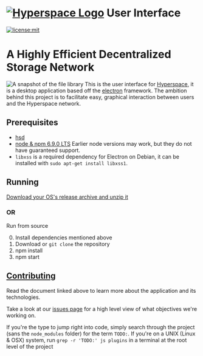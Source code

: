 # [![Hyperspace Logo](https://hspace.app/images/logo_horizontal@128.png)](https://hspace.app/) User Interface

<!--
[![Build Status](https://travis-ci.org/NebulousLabs/Sia-UI.svg?branch=master)](https://travis-ci.org/NebulousLabs/Sia-UI)
[![devDependency Status](https://david-dm.org/NebulousLabs/Sia-UI/dev-status.svg)](https://david-dm.org/NebulousLabs/Sia-UI#info=devDependencies)
[![dependencies Status](https://david-dm.org/NebulousLabs/Sia-UI.svg)](https://david-dm.org/NebulousLabs/Sia-UI#info=dependencies)
[![Known Vulnerabilities](https://snyk.io/test/github/NebulousLabs/Sia-UI/badge.svg)](https://snyk.io/test/github/NebulousLabs/Sia-UI)
-->
[![license:mit](https://img.shields.io/badge/license-mit-blue.svg)](https://opensource.org/licenses/MIT)

# A Highly Efficient Decentralized Storage Network

![A snapshot of the file library](/doc/assets/files.png)
This is the user interface for [Hyperspace](https://github.com/HyperspaceApp/Hyperspace), it
is a desktop application based off the
[electron](https://github.com/atom/electron) framework. The ambition behind
this project is to facilitate easy, graphical interaction between users and
the Hyperspace network.

## Prerequisites

- [hsd](https://github.com/HyperspaceApp/Hyperspace)
- [node & npm 6.9.0 LTS](https://nodejs.org/download/)
Earlier node versions may work, but they do not have guaranteed support.
- `libxss` is a required dependency for Electron on Debian, it can be installed with `sudo apt-get install libxss1`.

## Running

[Download your OS's release archive and unzip it](https://github.com/HyperspaceApp/Hyperspace.app/releases)

### OR

Run from source

0. Install dependencies mentioned above
1. Download or `git clone` the repository
2. npm install
3. npm start

## [Contributing](doc/Developers.md)

Read the document linked above to learn more about the application and its technologies.

Take a look at our [issues page](https://github.com/HyperspaceApp/Hyperspace.app/issues)
for a high level view of what objectives we're working on.

If you're the type to jump right into code, simply search through the project
(sans the `node_modules` folder) for the term `TODO:`. If you're on a UNIX
(Linux & OSX) system, run `grep -r 'TODO:' js plugins` in a terminal at the
root level of the project


